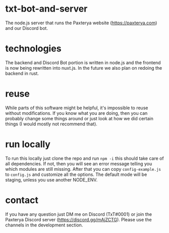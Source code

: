 # txt-bot-and-server
The node.js server that runs the Paxterya website (https://paxterya.com) and our Discord bot.

# technologies
The backend and Discord Bot portion is written in node.js and the frontend is now being rewritten into nuxt.js.
In the future we also plan on redoing the backend in rust.

# reuse
While parts of this software might be helpful, it's impossible to reuse without modifications.
If you know what you are doing, then you can probably change some things around or just look at how we did certain things (I would mostly not recommend that).

# run locally
To run this locally just clone the repo and run `npm -i` this should take care of all dependencies. If not, then you will see an error message telling you which modules are still missing.
After that you can copy `config-example.js` to `config.js` and customize all the options. The default mode will be staging, unless you use another NODE_ENV.

# contact
If you have any question just DM me on Discord (TxT#0001) or join the Paxterya Discord server (https://discord.gg/mAjZCTG). Please use the channels in the development section.
